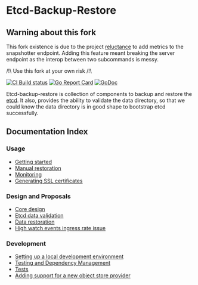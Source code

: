 # Etcd-Backup-Restore

## Warning about this fork

This fork existence is due to the project [reluctance](https://github.com/gardener/etcd-backup-restore/issues/544) to add metrics to the snapshotter endpoint.
Adding this feature meant breaking the server endpoint as the interop between two subcommands is messy.

/!\ Use this fork at your own risk /!\

[![CI Build status](https://concourse.ci.gardener.cloud/api/v1/teams/gardener/pipelines/etcd-backup-restore-master/jobs/master-head-update-job/badge)](https://concourse.ci.gardener.cloud/teams/gardener/pipelines/etcd-backup-restore-master/jobs/master-head-update-job)
[![Go Report Card](https://goreportcard.com/badge/github.com/gardener/etcd-backup-restore)](https://goreportcard.com/report/github.com/gardener/etcd-backup-restore)
[![GoDoc](https://godoc.org/github.com/gardener/etcd-backup-restore?status.svg)](https://godoc.org/github.com/gardener/etcd-backup-restore)

Etcd-backup-restore is collection of components to backup and restore the [etcd]. It also, provides the ability to validate the data directory, so that we could know the data directory is in good shape to bootstrap etcd successfully.

## Documentation Index

### Usage

* [Getting started](doc/usage/getting_started.md)
* [Manual restoration](doc/usage/manual_restoration.md)
* [Monitoring](doc/usage/metrics.md)
* [Generating SSL certificates](doc/usage/generating_ssl_certificates.md)

### Design and Proposals

* [Core design](doc/proposals/design.md)
* [Etcd data validation](doc/proposals/validation.md)
* [Data restoration](doc/proposals/restoration.md)
* [High watch events ingress rate issue](doc/proposals/high_watch_event_ingress_rate.md)

### Development

* [Setting up a local development environment](doc/development/local_setup.md)
* [Testing and Dependency Management](doc/development/testing_and_dependencies.md)
* [Tests](doc/development/tests.md)
* [Adding support for a new object store provider](doc/development/new_cp_support.md)

[etcd]: https://github.com/etcd-io/etcd
